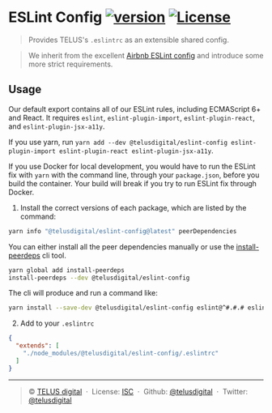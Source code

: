 # ESLint Config [![version][npm-version]][npm-url] [![License][license-image]][license-url]

> Provides TELUS's `.eslintrc` as an extensible shared config.

> We inherit from the excellent [Airbnb ESLint config](https://github.com/airbnb/javascript/tree/master/packages/@telusdigital/eslint-config-airbnb) and introduce some more strict requirements.

## Usage

Our default export contains all of our ESLint rules, including ECMAScript 6+ and React. It requires `eslint`, `eslint-plugin-import`, `eslint-plugin-react`, and `eslint-plugin-jsx-a11y`.

If you use yarn, run `yarn add --dev @telusdigital/eslint-config eslint-plugin-import eslint-plugin-react eslint-plugin-jsx-a11y`.

If you use Docker for local development, you would have to run the ESLint fix with `yarn` with the command line, through your `package.json`, before you build the container. Your build will break if you try to run ESLint fix through Docker.

1. Install the correct versions of each package, which are listed by the command:

  ```sh
  yarn info "@telusdigital/eslint-config@latest" peerDependencies
  ```

  You can either install all the peer dependencies manually or use the [install-peerdeps](https://github.com/nathanhleung/install-peerdeps) cli tool.

  ```sh
  yarn global add install-peerdeps
  install-peerdeps --dev @telusdigital/eslint-config
  ```

  The cli will produce and run a command like:

  ```sh
  yarn install --save-dev @telusdigital/eslint-config eslint@^#.#.# eslint-plugin-jsx-a11y@^#.#.# eslint-plugin-import@^#.#.# eslint-plugin-react@^#.#.#
  ```

2. Add to your `.eslintrc`

```json
{
  "extends": [
    "./node_modules/@telusdigital/eslint-config/.eslintrc"
  ]
}
```

---
> :copyright: [TELUS digital](https://labs.telus.com/)  · 
> License: [ISC][license-url]  · 
> Github: [@telusdigital](https://github.com/telusdigital)  · 
> Twitter: [@telusdigital](https://twitter.com/telusdigital)

[license-url]: http://choosealicense.com/licenses/isc/
[license-image]: https://img.shields.io/github/license/telusdigital/eslint-config.svg?style=flat-square

[npm-url]: https://www.npmjs.com/package/@telusdigital/eslint-config
[npm-version]: https://img.shields.io/npm/v/@telusdigital/eslint-config.svg?style=flat-square
[npm-downloads]: https://img.shields.io/npm/dm/@telusdigital/eslint-config.svg?style=flat-square
